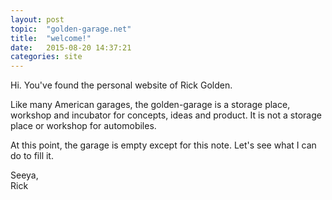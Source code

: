 ```yaml
---
layout: post
topic:  "golden-garage.net"
title:  "welcome!"
date:   2015-08-20 14:37:21
categories: site
---
```

Hi. You've found the personal website of Rick Golden.

Like many American garages, the golden-garage is a storage place, workshop and incubator for concepts, ideas and
product. It is not a storage place or workshop for automobiles.

At this point, the garage is empty except for this note. Let's see what I can do to fill it.

Seeya, <br>
Rick
